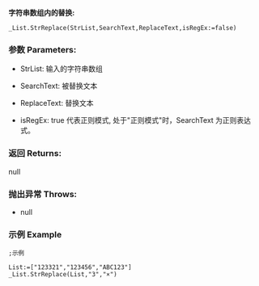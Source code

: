 **字符串数组内的替换:**

```autohotkey
_List.StrReplace(StrList,SearchText,ReplaceText,isRegEx:=false)
```

### 参数 Parameters: 

- StrList: 输入的字符串数组

- SearchText: 被替换文本

- ReplaceText:   替换文本

- isRegEx: true 代表正则模式, 处于"正则模式"时，SearchText 为正则表达式。

### 返回 Returns: 
null
### 抛出异常 Throws: 
- null
### 示例 Example
```autohotkey
;示例

List:=["123321","123456","ABC123"]
_List.StrReplace(List,"3","×")
```